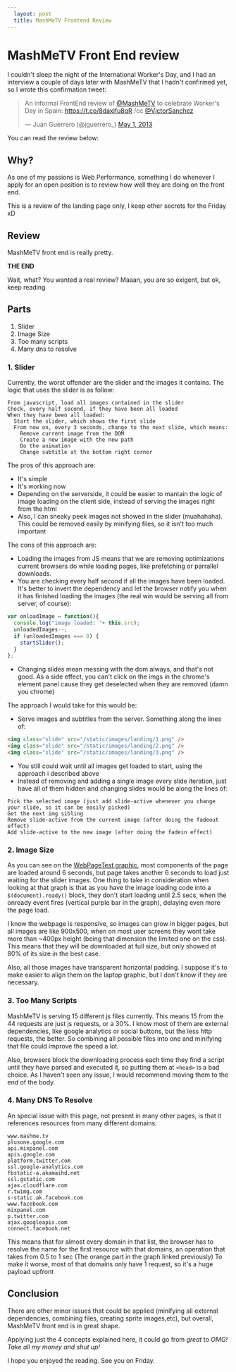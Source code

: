 ```yaml
---
  layout: post
  title: MashMeTV Frontend Review
---
```


MashMeTV Front End review
===============

I couldn't sleep the night of the International Worker's Day, and I had an interview a couple of
days later with MashMeTV that I hadn't confirmed yet, so I wrote this confirmation tweet:

<blockquote class="twitter-tweet"><p>An informal FrontEnd review of <a
href="https://twitter.com/MashMeTV">@MashMeTV</a> to celebrate Worker&#39;s Day in Spain: <a
href="https://t.co/8daxjfu8qR">https://t.co/8daxjfu8qR</a> /cc <a
href="https://twitter.com/VictorSanchez">@VictorSanchez</a></p>&mdash; Juan Guerrero (@jguerrero_)
<a href="https://twitter.com/jguerrero_/statuses/329481447469613056">May 1, 2013</a></blockquote>
<script async src="//platform.twitter.com/widgets.js" charset="utf-8"></script>

You can read the review below:

## Why? ##

As one of my passions is Web Performance, something I do whenever I apply for an open position is to
review how well they are doing on the front end.

This is a review of the landing page only, I keep other secrets for the Friday xD

## Review ##

MashMeTV front end is really pretty.

**THE END**

Wait, what? You wanted a real review? Maaan, you are so exigent, but ok, keep reading

## Parts ##

1. Slider
2. Image Size
3. Too many scripts
4. Many dns to resolve

### 1. Slider ###

Currently, the worst offender are the slider and the images it contains.
The logic that uses the slider is as follow:

```
From javascript, load all images contained in the slider
Check, every half second, if they have been all loaded
When they have been all loaded:
  Start the slider, which shows the first slide
  From now on, every 3 seconds, change to the next slide, which means:
    Remove current image from the DOM
    Create a new image with the new path
    Do the animation
    Change subtitle at the bottom right corner
```

The pros of this approach are:

  - It's simple
  - It's working now
  - Depending on the serverside, it could be easier to mantain the logic of
image loading on the client side, instead of serving the images right from
the html
  - Also, I can sneaky peek images not showed in the slider (muahahaha). This
could be removed easily by minifying files, so it isn't too much important

The cons of this approach are:

  - Loading the images from JS means that we are removing optimizations
  current browsers do while loading pages, like prefetching or parrallel
  downloads.
  - You are checking every half second if all the images have been loaded.
  It's better to invert the dependency and let the browser notify you when it
  has finished loading the images (the real win would be serving all
  from server, of course):

```javascript
var onloadImage = function(){
  console.log("image loaded: "+ this.src);
  unloadedImages--;
  if (unloadedImages === 0) {
    startSlider();
  }
};
```

  - Changing slides mean messing with the dom always, and that's not
good. As a side effect, you can't click on the imgs in the chrome's
element panel cause they get deselected when they are removed (damn
    you chrome)


The approach I would take for this would be:

  - Serve images and subtitles from the server. Something along the
lines of:

```html
<img class="slide" src="/static/images/landing/1.png" />
<img class="slide" src="/static/images/landing/2.png" />
<img class="slide" src="/static/images/landing/3.png" />
```

  - You still could wait until all images get loaded to start, using
the approach i described above
  - Instead of removing and adding a single image every slide
iteration, just have all of them hidden and changing slides
would be along the lines of:

```
Pick the selected image (just add slide-active whenever you change your slide, so it can be easily picked)
Get the next img sibling
Remove slide-active from the current image (after doing the fadeout effect)
Add slide-active to the new image (after doing the fadein effect)
```

### 2. Image Size ###

As you can see on the [WebPageTest
graphic](http://www.webpagetest.org/result/130501_0X_46W/1/details/), most components of the page
are loaded around 6 seconds, but page takes another 6 seconds to load just waiting for the slider
images.
One thing to take in consideration when looking at that graph is that as you have the image loading
code into a ```$(document).ready()``` block, they don't start loading until 2.5 secs, when the
onready event fires (vertical purple bar in the graph), delaying even more the page load.

I know the webpage is responsive, so images can grow in bigger pages, but all images are like
900x500, when on most user screens they wont take more than ~400px height (being that dimension the
    limited one on the css).
This means that they will be downloaded at full size, but only showed at 80% of its size in the best
case.

Also, all those images have transparent horizontal padding. I suppose it's to make easier to align
them on the laptop graphic, but I don't know if they are necessary.

### 3. Too Many Scripts ###

MashMeTV is serving 15 different js files currently. This means 15 from the 44 requests are just js
requests, or a 30%.
I know most of them are external dependencies, like google analytics or social buttons, but the less
http requests, the better.
So combining all possible files into one and minifying that file could improve the speed a lot.

Also, browsers block the downloading process each time they find a script until they have parsed and
executed it, so putting them at ```<head>``` is a bad choice. As I haven't seen any issue, I would
recommend moving them to the end of the body.

### 4. Many DNS To Resolve ###

An special issue with this page, not present in many other pages, is that it references resources
from many different domains:

```
www.mashme.tv
plusone.google.com
api.mixpanel.com
apis.google.com
platform.twitter.com
ssl.google-analytics.com
fbstatic-a.akamaihd.net
ssl.gstatic.com
ajax.cloudflare.com
r.twimg.com
s-static.ak.facebook.com
www.facebook.com
mixpanel.com
p.twitter.com
ajax.googleapis.com
connect.facebook.net
```

This means that for almost every domain in that list, the browser has to resolve the name for the
first resource with that domains, an operation that takes from 0.5 to 1 sec (The orange part in the
    graph linked previously)
To make it worse, most of that domains only have 1 request, so it's a huge payload upfront

## Conclusion ##

There are other minor issues that could be applied (minifying all external dependencies, combining
    files, creating sprite images,etc), but overall, MashMeTV front end is in great shape.

Applying just the 4 concepts explained here, it could go from _great_ to _OMG! Take all my money and
shut up!_

I hope you enjoyed the reading. See you on Friday.
